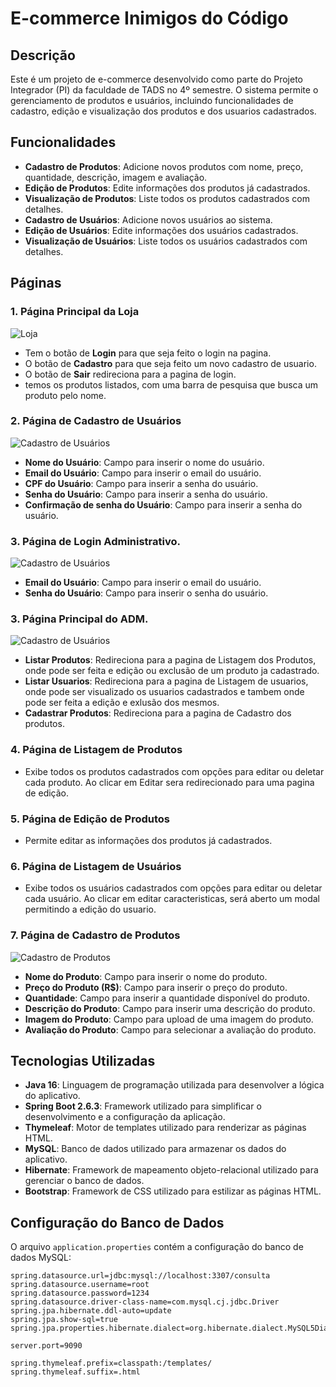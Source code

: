 # E-commerce Inimigos do Código

## Descrição
Este é um projeto de e-commerce desenvolvido como parte do Projeto Integrador (PI) da faculdade de TADS no 4º semestre. O sistema permite o gerenciamento de produtos e usuários, incluindo funcionalidades de cadastro, edição e visualização dos produtos e dos usuarios cadastrados.

## Funcionalidades
- **Cadastro de Produtos**: Adicione novos produtos com nome, preço, quantidade, descrição, imagem e avaliação.
- **Edição de Produtos**: Edite informações dos produtos já cadastrados.
- **Visualização de Produtos**: Liste todos os produtos cadastrados com detalhes.
- **Cadastro de Usuários**: Adicione novos usuários ao sistema.
- **Edição de Usuários**: Edite informações dos usuários cadastrados.
- **Visualização de Usuários**: Liste todos os usuários cadastrados com detalhes.

## Páginas
### 1. Página Principal da Loja
![Loja](./images/cadastro_produtos.png)
- Tem o botão de **Login** para que seja feito o login na pagina.
- O botão de **Cadastro** para que seja feito um novo cadastro de usuario.
- O botão de **Sair** redireciona para a pagina de login.
- temos os produtos listados, com uma barra de pesquisa que busca um produto pelo nome.

### 2. Página de Cadastro de Usuários
![Cadastro de Usuários](./images/cadastro_usuarios.png)
- **Nome do Usuário**: Campo para inserir o nome do usuário.
- **Email do Usuário**: Campo para inserir o email do usuário.
- **CPF do Usuário**: Campo para inserir a senha do usuário.
- **Senha do Usuário**: Campo para inserir a senha do usuário.
- **Confirmação de senha do Usuário**: Campo para inserir a senha do usuário.

### 3. Página de Login Administrativo.
![Cadastro de Usuários](./images/cadastro_usuarios.png)
- **Email do Usuário**: Campo para inserir o email do usuário.
- **Senha do Usuário**: Campo para inserir o senha do usuário.

### 3. Página Principal do ADM.
![Cadastro de Usuários](./images/cadastro_usuarios.png)
- **Listar Produtos**: Redireciona para a pagina de Listagem dos Produtos, onde pode ser feita e edição ou exclusão de um produto ja cadastrado.
- **Listar Usuarios**: Redireciona para a pagina de Listagem de usuarios, onde pode ser visualizado os usuarios cadastrados e tambem onde pode ser feita a edição e exlusão dos mesmos.
- **Cadastrar Produtos**: Redireciona para a pagina de Cadastro dos produtos.

### 4. Página de Listagem de Produtos
- Exibe todos os produtos cadastrados com opções para editar ou deletar cada produto. Ao clicar em Editar sera redirecionado para uma pagina de edição.

### 5. Página de Edição de Produtos
- Permite editar as informações dos produtos já cadastrados.

### 6. Página de Listagem de Usuários
- Exibe todos os usuários cadastrados com opções para editar ou deletar cada usuário. Ao clicar em editar caracteristicas, será aberto um modal permitindo a edição do usuario.

### 7. Página de Cadastro de Produtos
![Cadastro de Produtos](./images/cadastro_produtos.png)
- **Nome do Produto**: Campo para inserir o nome do produto.
- **Preço do Produto (R$)**: Campo para inserir o preço do produto.
- **Quantidade**: Campo para inserir a quantidade disponível do produto.
- **Descrição do Produto**: Campo para inserir uma descrição do produto.
- **Imagem do Produto**: Campo para upload de uma imagem do produto.
- **Avaliação do Produto**: Campo para selecionar a avaliação do produto.









## Tecnologias Utilizadas
- **Java 16**: Linguagem de programação utilizada para desenvolver a lógica do aplicativo.
- **Spring Boot 2.6.3**: Framework utilizado para simplificar o desenvolvimento e a configuração da aplicação.
- **Thymeleaf**: Motor de templates utilizado para renderizar as páginas HTML.
- **MySQL**: Banco de dados utilizado para armazenar os dados do aplicativo.
- **Hibernate**: Framework de mapeamento objeto-relacional utilizado para gerenciar o banco de dados.
- **Bootstrap**: Framework de CSS utilizado para estilizar as páginas HTML.

## Configuração do Banco de Dados
O arquivo `application.properties` contém a configuração do banco de dados MySQL:

```properties
spring.datasource.url=jdbc:mysql://localhost:3307/consulta
spring.datasource.username=root
spring.datasource.password=1234
spring.datasource.driver-class-name=com.mysql.cj.jdbc.Driver
spring.jpa.hibernate.ddl-auto=update
spring.jpa.show-sql=true
spring.jpa.properties.hibernate.dialect=org.hibernate.dialect.MySQL5Dialect

server.port=9090

spring.thymeleaf.prefix=classpath:/templates/
spring.thymeleaf.suffix=.html
